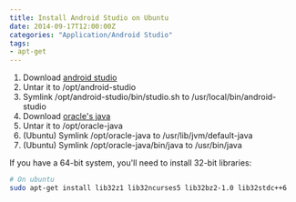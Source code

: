 ```yaml
---
title: Install Android Studio on Ubuntu
date: 2014-09-17T12:00:00Z
categories: "Application/Android Studio"
tags:
- apt-get
---
```

1. Download [android studio](https://developer.android.com/sdk/installing/studio.html)
2. Untar it to /opt/android-studio
3. Symlink /opt/android-studio/bin/studio.sh to /usr/local/bin/android-studio
4. Download [oracle's java](http://www.oracle.com/technetwork/java/javase/downloads/index.html)
5. Untar it to /opt/oracle-java
6. (Ubuntu) Symlink /opt/oracle-java to /usr/lib/jvm/default-java
7. (Ubuntu) Symlink /opt/oracle-java/bin/java to /usr/bin/java

If you have a 64-bit system, you'll need to install 32-bit libraries:
```bash
# On ubuntu
sudo apt-get install lib32z1 lib32ncurses5 lib32bz2-1.0 lib32stdc++6
```
